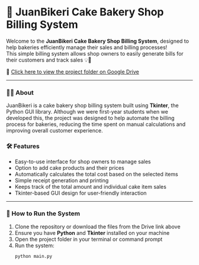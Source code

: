 # 🍰 JuanBikeri Cake Bakery Shop Billing System

Welcome to the **JuanBikeri Cake Bakery Shop Billing System**, designed to help bakeries efficiently manage their sales and billing processes!  
This simple billing system allows shop owners to easily generate bills for their customers and track sales 💡🍰

🔗 [Click here to view the project folder on Google Drive](YOUR-GOOGLE-DRIVE-LINK)

---

### 🧑‍🍳 About

JuanBikeri is a cake bakery shop billing system built using **Tkinter**, the Python GUI library. Although we were first-year students when we developed this, the project was designed to help automate the billing process for bakeries, reducing the time spent on manual calculations and improving overall customer experience.

### 🛠️ Features
- Easy-to-use interface for shop owners to manage sales
- Option to add cake products and their prices
- Automatically calculates the total cost based on the selected items
- Simple receipt generation and printing
- Keeps track of the total amount and individual cake item sales
- Tkinter-based GUI design for user-friendly interaction

---

### 🚀 How to Run the System

1. Clone the repository or download the files from the Drive link above
2. Ensure you have **Python** and **Tkinter** installed on your machine
3. Open the project folder in your terminal or command prompt
4. Run the system:
   ```bash
   python main.py
